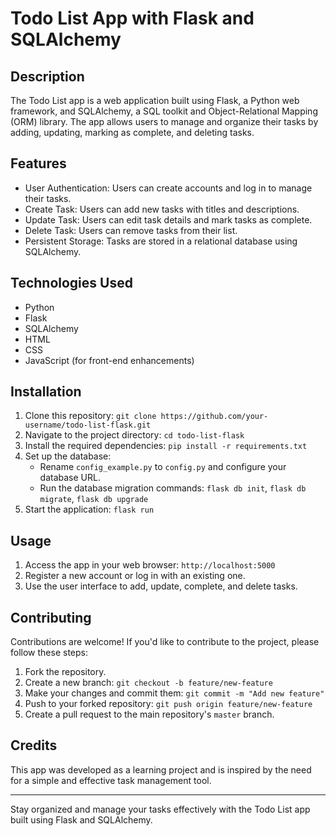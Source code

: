 # Todo List App with Flask and SQLAlchemy

## Description

The Todo List app is a web application built using Flask, a Python web framework, and SQLAlchemy, a SQL toolkit and Object-Relational Mapping (ORM) library. The app allows users to manage and organize their tasks by adding, updating, marking as complete, and deleting tasks.

## Features

- User Authentication: Users can create accounts and log in to manage their tasks.
- Create Task: Users can add new tasks with titles and descriptions.
- Update Task: Users can edit task details and mark tasks as complete.
- Delete Task: Users can remove tasks from their list.
- Persistent Storage: Tasks are stored in a relational database using SQLAlchemy.

## Technologies Used

- Python
- Flask
- SQLAlchemy
- HTML
- CSS
- JavaScript (for front-end enhancements)

## Installation

1. Clone this repository: `git clone https://github.com/your-username/todo-list-flask.git`
2. Navigate to the project directory: `cd todo-list-flask`
3. Install the required dependencies: `pip install -r requirements.txt`
4. Set up the database:
   - Rename `config_example.py` to `config.py` and configure your database URL.
   - Run the database migration commands: `flask db init`, `flask db migrate`, `flask db upgrade`
5. Start the application: `flask run`

## Usage

1. Access the app in your web browser: `http://localhost:5000`
2. Register a new account or log in with an existing one.
3. Use the user interface to add, update, complete, and delete tasks.

## Contributing

Contributions are welcome! If you'd like to contribute to the project, please follow these steps:

1. Fork the repository.
2. Create a new branch: `git checkout -b feature/new-feature`
3. Make your changes and commit them: `git commit -m "Add new feature"`
4. Push to your forked repository: `git push origin feature/new-feature`
5. Create a pull request to the main repository's `master` branch.

## Credits

This app was developed as a learning project and is inspired by the need for a simple and effective task management tool.

---

Stay organized and manage your tasks effectively with the Todo List app built using Flask and SQLAlchemy.
